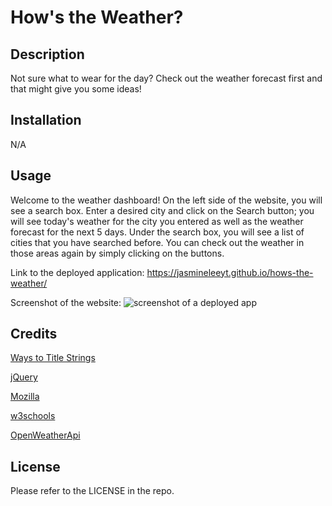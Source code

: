 # How's the Weather?

## Description

Not sure what to wear for the day? Check out the weather forecast first and that might give you some ideas!

## Installation

N/A

## Usage
Welcome to the weather dashboard! On the left side of the website, you will see a search box. Enter a desired city and click on the Search button; you will see today's weather for the city you entered as well as the weather forecast for the next 5 days. Under the search box, you will see a list of cities that you have searched before. You can check out the weather in those areas again by simply clicking on the buttons.

Link to the deployed application: https://jasmineleeyt.github.io/hows-the-weather/

Screenshot of the website:
![screenshot of a deployed app](./Assets/deployed-application.gif)

## Credits

[Ways to Title Strings](https://dev.to/ypdev19/ways-to-title-case-strings-with-javascript-1dpe)

[jQuery](https://api.jquery.com/)

[Mozilla](https://developer.mozilla.org/en-US/)

[w3schools](https://www.w3schools.com/)

[OpenWeatherApi](https://openweathermap.org/)


## License

Please refer to the LICENSE in the repo.